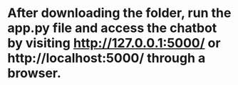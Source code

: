 # After downloading the folder, run the app.py file and access the chatbot by visiting http://127.0.0.1:5000/ or http://localhost:5000/ through a browser.
